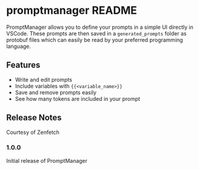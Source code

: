 # promptmanager README

PromptManager allows you to define your prompts in a simple UI directly in VSCode. These prompts are then saved
in a `generated_prompts` folder as protobuf files which can easily be read by your preferred programming language.

## Features

- Write and edit prompts
- Include variables with ``{{<variable_name>}}``
- Save and remove prompts easily
- See how many tokens are included in your prompt


## Release Notes

Courtesy of Zenfetch

### 1.0.0

Initial release of PromptManager